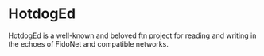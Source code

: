 # HotdogEd

HotdogEd is a well-known and beloved ftn project for reading and writing in the echoes of FidoNet and compatible networks.

